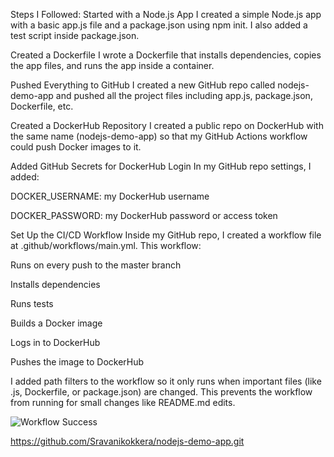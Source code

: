 Steps I Followed:
Started with a Node.js App
I created a simple Node.js app with a basic app.js file and a package.json using npm init. I also added a test script inside package.json.

Created a Dockerfile
I wrote a Dockerfile that installs dependencies, copies the app files, and runs the app inside a container.

Pushed Everything to GitHub
I created a new GitHub repo called nodejs-demo-app and pushed all the project files including app.js, package.json, Dockerfile, etc.

Created a DockerHub Repository
I created a public repo on DockerHub with the same name (nodejs-demo-app) so that my GitHub Actions workflow could push Docker images to it.

Added GitHub Secrets for DockerHub Login
In my GitHub repo settings, I added:

DOCKER_USERNAME: my DockerHub username

DOCKER_PASSWORD: my DockerHub password or access token

Set Up the CI/CD Workflow
Inside my GitHub repo, I created a workflow file at .github/workflows/main.yml. This workflow:

Runs on every push to the master branch

Installs dependencies

Runs tests

Builds a Docker image

Logs in to DockerHub

Pushes the image to DockerHub


I added path filters to the workflow so it only runs when important files (like .js, Dockerfile, or package.json) are changed. This prevents the workflow from running for small changes like README.md edits.


![Workflow Success](assets/workflow-success.png)

https://github.com/Sravanikokkera/nodejs-demo-app.git

